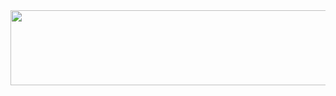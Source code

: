 
<a href="https://github.com/devxb/gitanimals">
  <img
    src="https://render.gitanimals.org/lines/hynxp"
    width="600"
    height="120"
  />
</a>
  
